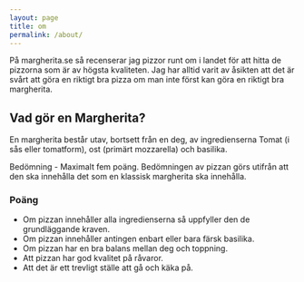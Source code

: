 ```yaml
---
layout: page
title: om
permalink: /about/
---
```


På margherita.se så recenserar jag pizzor runt om i landet för att hitta de pizzorna som är av högsta kvaliteten. Jag har alltid varit av åsikten att det är svårt att göra en riktigt bra pizza om man inte först kan göra en riktigt bra margherita.

## Vad gör en Margherita?

En margherita består utav, bortsett från en deg, av ingredienserna Tomat (i sås eller tomatform), ost (primärt mozzarella) och basilika.

Bedömning - Maximalt fem poäng.
Bedömningen av pizzan görs utifrån att den ska innehålla det som en klassisk margherita ska innehålla.

### Poäng
* Om pizzan innehåller alla ingredienserna så uppfyller den de grundläggande kraven.
* Om pizzan innehåller antingen enbart eller bara färsk basilika.
* Om pizzan har en bra balans mellan deg och toppning.
* Att pizzan har god kvalitet på råvaror.
* Att det är ett trevligt ställe att gå och käka på.
